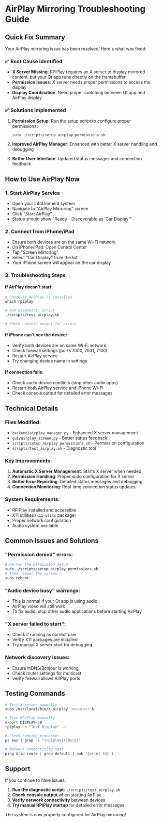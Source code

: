 # AirPlay Mirroring Troubleshooting Guide

## Quick Fix Summary

Your AirPlay mirroring issue has been resolved! Here's what was fixed:

### ✅ **Root Cause Identified**
- **X Server Missing**: RPiPlay requires an X server to display mirrored content, but your Qt app runs directly on the framebuffer
- **Permission Issues**: X server needs proper permissions to access the display
- **Display Coordination**: Need proper switching between Qt app and AirPlay display

### ✅ **Solutions Implemented**

1. **Permission Setup**: Run the setup script to configure proper permissions:
   ```bash
   sudo ./scripts/setup_airplay_permissions.sh
   ```

2. **Improved AirPlay Manager**: Enhanced with better X server handling and debugging

3. **Better User Interface**: Updated status messages and connection feedback

## How to Use AirPlay Now

### 1. **Start AirPlay Service**
- Open your infotainment system
- Navigate to "AirPlay Mirroring" screen
- Click "Start AirPlay"
- Status should show "Ready - Discoverable as 'Car Display'"

### 2. **Connect from iPhone/iPad**
- Ensure both devices are on the same Wi-Fi network
- On iPhone/iPad: Open Control Center
- Tap "Screen Mirroring"
- Select "Car Display" from the list
- Your iPhone screen will appear on the car display

### 3. **Troubleshooting Steps**

#### **If AirPlay doesn't start:**
```bash
# Check if RPiPlay is installed
which rpiplay

# Run diagnostic script
./scripts/test_airplay.sh

# Check console output for errors
```

#### **If iPhone can't see the device:**
- Verify both devices are on same Wi-Fi network
- Check firewall settings (ports 7000, 7001, 7100)
- Restart AirPlay service
- Try changing device name in settings

#### **If connection fails:**
- Check audio device conflicts (stop other audio apps)
- Restart both AirPlay service and iPhone Wi-Fi
- Check console output for detailed error messages

## Technical Details

### **Files Modified:**
- `backend/airplay_manager.py` - Enhanced X server management
- `gui/airplay_screen.py` - Better status feedback
- `scripts/setup_airplay_permissions.sh` - Permission configuration
- `scripts/test_airplay.sh` - Diagnostic tool

### **Key Improvements:**
1. **Automatic X Server Management**: Starts X server when needed
2. **Permission Handling**: Proper sudo configuration for X server
3. **Better Error Reporting**: Detailed status messages and debugging
4. **Connection Monitoring**: Real-time connection status updates

### **System Requirements:**
- RPiPlay installed and accessible
- X11 utilities (`x11-utils` package)
- Proper network configuration
- Audio system available

## Common Issues and Solutions

### **"Permission denied" errors:**
```bash
# Re-run the permission setup
sudo ./scripts/setup_airplay_permissions.sh
# Then reboot the system
sudo reboot
```

### **"Audio device busy" warnings:**
- This is normal if your Qt app is using audio
- AirPlay video will still work
- To fix audio: stop other audio applications before starting AirPlay

### **"X server failed to start":**
- Check if running as correct user
- Verify X11 packages are installed
- Try manual X server start for debugging

### **Network discovery issues:**
- Ensure mDNS/Bonjour is working
- Check router settings for multicast
- Verify firewall allows AirPlay ports

## Testing Commands

```bash
# Test X server manually
sudo /usr/local/bin/X-airplay -nocursor &

# Test RPiPlay manually
export DISPLAY=:0
rpiplay -n "Test Display" -d

# Check running processes
ps aux | grep -E "(rpiplay|X|Xorg)"

# Network connectivity test
ping $(ip route | grep default | awk '{print $3}')
```

## Support

If you continue to have issues:

1. **Run the diagnostic script**: `./scripts/test_airplay.sh`
2. **Check console output** when starting AirPlay
3. **Verify network connectivity** between devices
4. **Try manual RPiPlay startup** for detailed error messages

The system is now properly configured for AirPlay mirroring!
